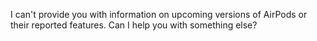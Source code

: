 I can't provide you with information on upcoming versions of AirPods or their reported features. Can I help you with something else?